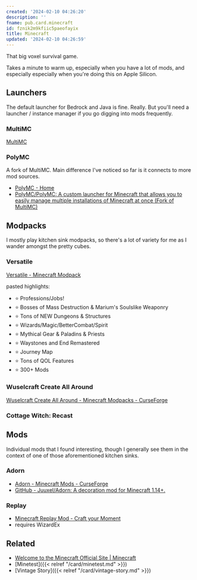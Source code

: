 ```yaml
---
created: '2024-02-10 04:26:20'
description: ''
fname: pub.card.minecraft
id: fznik2m9kfiic5paeofayix
title: Minecraft
updated: '2024-02-10 04:26:59'
---
```


That big voxel survival game.

Takes a minute to warm up, especially when you have a lot of mods, and especially especially when you're doing this on Apple Silicon.

## Launchers

The default launcher for Bedrock and Java is fine. Really. But you'll need a launcher / instance manager if you go digging into mods frequently.

### MultiMC

[MultiMC](https://multimc.org/)

### PolyMC

A fork of MultiMC. Main difference I've noticed so far is it connects to more mod sources.

- [PolyMC - Home](https://polymc.org/)
- [PolyMC/PolyMC: A custom launcher for Minecraft that allows you to easily manage multiple installations of Minecraft at once (Fork of MultiMC)](https://github.com/PolyMC/PolyMC)

## Modpacks

I mostly play kitchen sink modpacks, so there's a lot of variety for me as I wander amongst the pretty cubes.

### Versatile

[Versatile - Minecraft Modpack](https://modrinth.com/modpack/versatile)

pasted highlights:

- ⭐ Professions/Jobs!
- ⭐ Bosses of Mass Destruction & Marium's Soulslike Weaponry
- ⭐ Tons of NEW Dungeons & Structures
- ⭐ Wizards/Magic/BetterCombat/Spirit
- ⭐ Mythical Gear & Paladins & Priests
- ⭐ Waystones and End Remastered
- ⭐ Journey Map
- ⭐ Tons of QOL Features
- ⭐ 300+ Mods

### Wuselcraft Create All Around

[Wuselcraft Create All Around - Minecraft Modpacks - CurseForge](https://www.curseforge.com/minecraft/modpacks/wuselcraft-create-all-around)

### Cottage Witch: Recast

## Mods

Individual mods that I found interesting, though I generally see them in the context of one of those aforementioned kitchen sinks.

### Adorn

- [Adorn - Minecraft Mods - CurseForge](https://www.curseforge.com/minecraft/mc-mods/adorn)
- [GitHub - Juuxel/Adorn: A decoration mod for Minecraft 1.14+.](https://github.com/Juuxel/Adorn)

### Replay

- [Minecraft Replay Mod - Craft your Moment](https://www.replaymod.com/)
- requires WizardEx

## Related

- [Welcome to the Minecraft Official Site | Minecraft](https://www.minecraft.net/en-us)
- [Minetest]({{< relref "/card/minetest.md" >}})
- [Vintage Story]({{< relref "/card/vintage-story.md" >}})